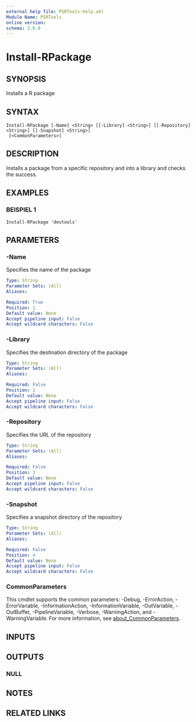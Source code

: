 ```yaml
---
external help file: PSRTools-help.xml
Module Name: PSRTools
online version:
schema: 2.0.0
---
```


# Install-RPackage

## SYNOPSIS
Installs a R package

## SYNTAX

```
Install-RPackage [-Name] <String> [[-Library] <String>] [[-Repository] <String>] [[-Snapshot] <String>]
 [<CommonParameters>]
```

## DESCRIPTION
Installs a package from a specific repository and into a library and checks the success.

## EXAMPLES

### BEISPIEL 1
```
Install-RPackage 'devtools'
```

## PARAMETERS

### -Name
Specifies the name of the package

```yaml
Type: String
Parameter Sets: (All)
Aliases:

Required: True
Position: 1
Default value: None
Accept pipeline input: False
Accept wildcard characters: False
```

### -Library
Specifies the destination directory of the package

```yaml
Type: String
Parameter Sets: (All)
Aliases:

Required: False
Position: 2
Default value: None
Accept pipeline input: False
Accept wildcard characters: False
```

### -Repository
Specifies the URL of the repository

```yaml
Type: String
Parameter Sets: (All)
Aliases:

Required: False
Position: 3
Default value: None
Accept pipeline input: False
Accept wildcard characters: False
```

### -Snapshot
Specifies a snapshot directory of the repository

```yaml
Type: String
Parameter Sets: (All)
Aliases:

Required: False
Position: 4
Default value: None
Accept pipeline input: False
Accept wildcard characters: False
```

### CommonParameters
This cmdlet supports the common parameters: -Debug, -ErrorAction, -ErrorVariable, -InformationAction, -InformationVariable, -OutVariable, -OutBuffer, -PipelineVariable, -Verbose, -WarningAction, and -WarningVariable. For more information, see [about_CommonParameters](http://go.microsoft.com/fwlink/?LinkID=113216).

## INPUTS

## OUTPUTS

### NULL
## NOTES

## RELATED LINKS
